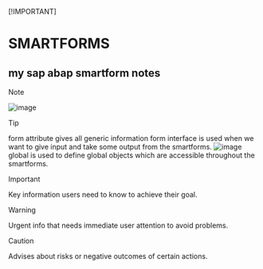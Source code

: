 [!IMPORTANT]

# SMARTFORMS
## my sap abap **smartform notes**
> [!NOTE]
> ![image](https://github.com/bhuvabhavik/SMARTFORMS/assets/49744703/658f47b2-6bf3-4b49-ae23-d63673bc4fc4)

> [!TIP]
> form attribute gives all generic information
> form interface is used when we want to give input and take some output from  the smartforms.
>![image](https://github.com/bhuvabhavik/SMARTFORMS/assets/49744703/92dfb10c-f6ab-4b38-8045-6d0d0f95a9d7)
> global is used to define global objects which are accessible throughout the smartforms.



















































































































> [!IMPORTANT]
> Key information users need to know to achieve their goal.

> [!WARNING]
> Urgent info that needs immediate user attention to avoid problems.

> [!CAUTION]
> Advises about risks or negative outcomes of certain actions.
